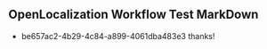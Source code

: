 ## OpenLocalization Workflow Test MarkDown
* be657ac2-4b29-4c84-a899-4061dba483e3 thanks!

<!--HONumber=Jul16_HO2-->


